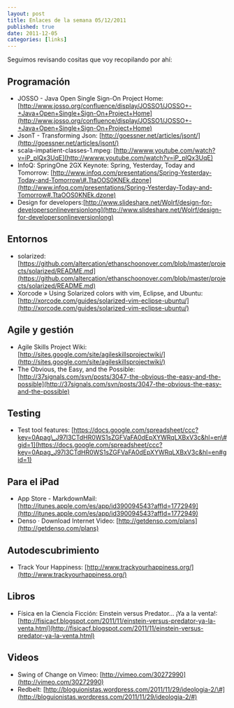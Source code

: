 ```yaml
--- 
layout: post 
title: Enlaces de la semana 05/12/2011 
published: true
date: 2011-12-05 
categories: [links]
--- 
```

Seguimos revisando cositas que voy recopilando por ahí:

Programación
------------
-   JOSSO - Java Open Single Sign-On Project Home: [http://www.josso.org/confluence/display/JOSSO1/JOSSO+-+Java+Open+Single+Sign-On+Project+Home](http://www.josso.org/confluence/display/JOSSO1/JOSSO+-+Java+Open+Single+Sign-On+Project+Home)
-   JsonT - Transforming Json: [http://goessner.net/articles/jsont/](http://goessner.net/articles/jsont/)
-   scala-impatient-classes-1.mpeg: [http://wwww.youtube.com/watch?v=iP_plQx3UqE](http://wwww.youtube.com/watch?v=iP_plQx3UqE)
-   InfoQ: SpringOne 2GX Keynote: Spring, Yesterday, Today and Tomorrow: [http://www.infoq.com/presentations/Spring-Yesterday-Today-and-Tomorrow\#.TtaOOS0KNEk.dzone](http://www.infoq.com/presentations/Spring-Yesterday-Today-and-Tomorrow#.TtaOOS0KNEk.dzone)
-   Design for developers:[http://www.slideshare.net/Wolrf/design-for-developersonlineversionlong](http://www.slideshare.net/Wolrf/design-for-developersonlineversionlong)

Entornos
---------
-   solarized: [https://github.com/altercation/ethanschoonover.com/blob/master/projects/solarized/README.md](https://github.com/altercation/ethanschoonover.com/blob/master/projects/solarized/README.md)
-   Xorcode » Using Solarized colors with vim, Eclipse, and Ubuntu: [http://xorcode.com/guides/solarized-vim-eclipse-ubuntu/](http://xorcode.com/guides/solarized-vim-eclipse-ubuntu/)

Agile y gestión
---------------
-   Agile Skills Project Wiki: [http://sites.google.com/site/agileskillsprojectwiki/](http://sites.google.com/site/agileskillsprojectwiki/)
-   The Obvious, the Easy, and the Possible: [http://37signals.com/svn/posts/3047-the-obvious-the-easy-and-the-possible](http://37signals.com/svn/posts/3047-the-obvious-the-easy-and-the-possible)

Testing
-------
-   Test tool features: [https://docs.google.com/spreadsheet/ccc?key=0Apag\_J97l3CTdHR0WS1sZGFVaFA0dEpXYWRqLXBxV3c&hl=en\#gid=1](https://docs.google.com/spreadsheet/ccc?key=0Apag_J97l3CTdHR0WS1sZGFVaFA0dEpXYWRqLXBxV3c&hl=en#gid=1)

Para el iPad
------------
-   App Store - MarkdownMail: [http://itunes.apple.com/es/app/id390094543?affId=1772949](http://itunes.apple.com/es/app/id390094543?affId=1772949)
-   Denso · Download Internet Video: [http://getdenso.com/plans](http://getdenso.com/plans)

Autodescubrimiento
------------------
-   Track Your Happiness: [http://www.trackyourhappiness.org/](http://www.trackyourhappiness.org/)

Libros
------
-   Física en la Ciencia Ficción: Einstein versus Predator... ¡Ya a la venta!: [http://fisicacf.blogspot.com/2011/11/einstein-versus-predator-ya-la-venta.html](http://fisicacf.blogspot.com/2011/11/einstein-versus-predator-ya-la-venta.html)

Videos
------
-   Swing of Change on Vimeo: [http://vimeo.com/30272990](http://vimeo.com/30272990)
-   Redbelt: [http://bloguionistas.wordpress.com/2011/11/29/ideologia-2/\#](http://bloguionistas.wordpress.com/2011/11/29/ideologia-2/#)
